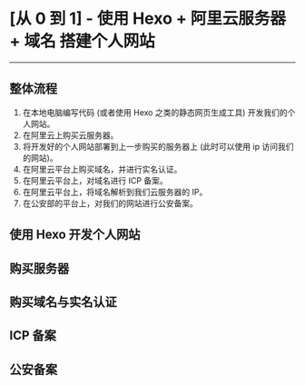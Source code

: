 # [从 0 到 1] - 使用 Hexo + 阿里云服务器 + 域名 搭建个人网站

---

## 整体流程

1. 在本地电脑编写代码 (或者使用 Hexo 之类的静态网页生成工具) 开发我们的个人网站。
1. 在阿里云上购买云服务器。
1. 将开发好的个人网站部署到上一步购买的服务器上 (此时可以使用 ip 访问我们的网站)。
1. 在阿里云平台上购买域名，并进行实名认证。
1. 在阿里云平台上，对域名进行 ICP 备案。
1. 在阿里云平台上，将域名解析到我们云服务器的 IP。
1. 在公安部的平台上，对我们的网站进行公安备案。



## 使用 Hexo 开发个人网站

##  



## 购买服务器



## 购买域名与实名认证



## ICP 备案



## 公安备案